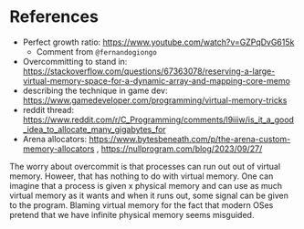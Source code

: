 # References

- Perfect growth ratio: https://www.youtube.com/watch?v=GZPqDvG615k
  - Comment from `@fernandogiongo`
- Overcommitting to stand in: https://stackoverflow.com/questions/67363078/reserving-a-large-virtual-memory-space-for-a-dynamic-array-and-mapping-core-memo
- describing the technique in game dev: https://www.gamedeveloper.com/programming/virtual-memory-tricks
- reddit thread: https://www.reddit.com/r/C_Programming/comments/l9iiiw/is_it_a_good_idea_to_allocate_many_gigabytes_for
- Arena allocators: https://www.bytesbeneath.com/p/the-arena-custom-memory-allocators , https://nullprogram.com/blog/2023/09/27/

The worry about overcommit is that processes can run out out of virtual memory. Howeer, that has nothing to do with virtual memory. One can imagine that a process is given x physical memory and can use as much virtual memory as it wants and when it runs out, some signal can be given to the program. Blaming virtual memory for the fact that modern OSes pretend that we have infinite physical memory seems misguided.
